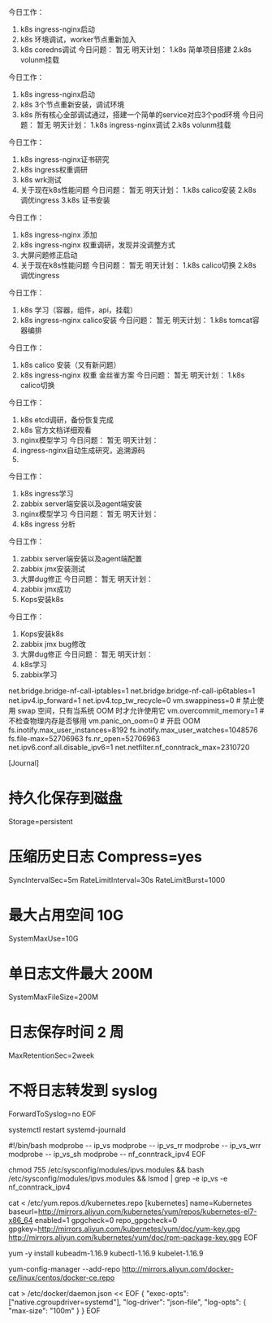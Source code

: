 

今日工作：           
1. k8s ingress-nginx启动
2. k8s 环境调试，worker节点重新加入
3. k8s coredns调试
今日问题：
暂无
明天计划：
1.k8s 简单项目搭建
2.k8s volunm挂载


今日工作：           
1. k8s ingress-nginx启动
2. k8s 3个节点重新安装，调试环境
3. k8s 所有核心全部调试通过，搭建一个简单的service对应3个pod环境
今日问题：
暂无
明天计划：
1.k8s ingress-nginx调试
2.k8s volunm挂载


今日工作：           
1. k8s ingress-nginx证书研究
2. k8s ingress权重调研
3. k8s wrk测试
4. 关于现在k8s性能问题
今日问题：
暂无
明天计划：
1.k8s calico安装
2.k8s 调优ingress
3.k8s 证书安装

今日工作：           
1. k8s ingress-nginx 添加
2. k8s ingress-nginx 权重调研，发现并没调整方式
3. 大屏问题修正启动
4. 关于现在k8s性能问题
今日问题：
暂无
明天计划：
1.k8s calico切换
2.k8s 调优ingress

今日工作：           
1. k8s 学习（容器，组件，api，挂载）
2. k8s ingress-nginx calico安装
今日问题：
暂无
明天计划：
1.k8s tomcat容器编排

今日工作：           
1. k8s calico 安装（又有新问题）
2. k8s ingress-nginx 权重 金丝雀方案
今日问题：
暂无
明天计划：
1.k8s calico切换

今日工作：           
1. k8s etcd调研，备份恢复完成
2. k8s 官方文档详细观看
3. nginx模型学习
今日问题：
暂无
明天计划：
1. ingress-nginx自动生成研究，追溯源码
2. 


今日工作：           
1. k8s ingress学习
2. zabbix server端安装以及agent端安装
3. nginx模型学习
今日问题：
暂无
明天计划：
1. k8s ingress 分析


今日工作：           
1. zabbix server端安装以及agent端配置
2. zabbix jmx安装测试
3. 大屏dug修正
今日问题：
暂无
明天计划：
1. zabbix jmx成功
2. Kops安装k8s

今日工作：           
1. Kops安装k8s
2. zabbix jmx bug修改
3. 大屏dug修正
今日问题：
暂无
明天计划：
1. k8s学习
2. zabbix学习


net.bridge.bridge-nf-call-iptables=1 
net.bridge.bridge-nf-call-ip6tables=1
net.ipv4.ip_forward=1
net.ipv4.tcp_tw_recycle=0
vm.swappiness=0 # 禁止使用 swap 空间，只有当系统 OOM 时才允许使用它 
vm.overcommit_memory=1 # 不检查物理内存是否够用
vm.panic_on_oom=0 # 开启 OOM 
fs.inotify.max_user_instances=8192 
fs.inotify.max_user_watches=1048576 
fs.file-max=52706963 
fs.nr_open=52706963 
net.ipv6.conf.all.disable_ipv6=1 
net.netfilter.nf_conntrack_max=2310720



[Journal]
# 持久化保存到磁盘
Storage=persistent
# 压缩历史日志 Compress=yes
SyncIntervalSec=5m RateLimitInterval=30s RateLimitBurst=1000
# 最大占用空间 10G 
SystemMaxUse=10G
# 单日志文件最大 200M 
SystemMaxFileSize=200M
# 日志保存时间 2 周 
MaxRetentionSec=2week
# 不将日志转发到 syslog 
ForwardToSyslog=no
EOF

systemctl restart systemd-journald



#!/bin/bash
modprobe -- ip_vs
modprobe -- ip_vs_rr
modprobe -- ip_vs_wrr
modprobe -- ip_vs_sh
modprobe -- nf_conntrack_ipv4
EOF



chmod 755 /etc/sysconfig/modules/ipvs.modules && bash /etc/sysconfig/modules/ipvs.modules && lsmod | grep -e ip_vs -e nf_conntrack_ipv4



cat <<EOF > /etc/yum.repos.d/kubernetes.repo
[kubernetes]
name=Kubernetes 
baseurl=http://mirrors.aliyun.com/kubernetes/yum/repos/kubernetes-el7-x86_64 
enabled=1
gpgcheck=0
repo_gpgcheck=0 
gpgkey=http://mirrors.aliyun.com/kubernetes/yum/doc/yum-key.gpg 
http://mirrors.aliyun.com/kubernetes/yum/doc/rpm-package-key.gpg 
EOF



yum -y install kubeadm-1.16.9 kubectl-1.16.9 kubelet-1.16.9


yum-config-manager --add-repo  http://mirrors.aliyun.com/docker-ce/linux/centos/docker-ce.repo


cat > /etc/docker/daemon.json << EOF 
{
  "exec-opts": ["native.cgroupdriver=systemd"], "log-driver": "json-file",
  "log-opts": {
    "max-size": "100m" 
  }
}
EOF

